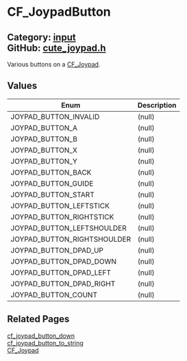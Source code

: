 [](../header.md ':include')

# CF_JoypadButton

Category: [input](/api_reference?id=input)  
GitHub: [cute_joypad.h](https://github.com/RandyGaul/cute_framework/blob/master/include/cute_joypad.h)  
---

Various buttons on a [CF_Joypad](/input/cf_joypad.md).

## Values

Enum | Description
--- | ---
JOYPAD_BUTTON_INVALID | (null)
JOYPAD_BUTTON_A | (null)
JOYPAD_BUTTON_B | (null)
JOYPAD_BUTTON_X | (null)
JOYPAD_BUTTON_Y | (null)
JOYPAD_BUTTON_BACK | (null)
JOYPAD_BUTTON_GUIDE | (null)
JOYPAD_BUTTON_START | (null)
JOYPAD_BUTTON_LEFTSTICK | (null)
JOYPAD_BUTTON_RIGHTSTICK | (null)
JOYPAD_BUTTON_LEFTSHOULDER | (null)
JOYPAD_BUTTON_RIGHTSHOULDER | (null)
JOYPAD_BUTTON_DPAD_UP | (null)
JOYPAD_BUTTON_DPAD_DOWN | (null)
JOYPAD_BUTTON_DPAD_LEFT | (null)
JOYPAD_BUTTON_DPAD_RIGHT | (null)
JOYPAD_BUTTON_COUNT | (null)

## Related Pages

[cf_joypad_button_down](/input/cf_joypad_button_down.md)  
[cf_joypad_button_to_string](/input/cf_joypad_button_to_string.md)  
[CF_Joypad](/input/cf_joypad.md)  
